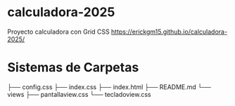 # calculadora-2025

Proyecto calculadora con Grid CSS
https://erickgm15.github.io/calculadora-2025/ 

# Sistemas de Carpetas 

├── config.css
├── index.css
├── index.html
├── README.md
└── views
    ├── pantallaview.css
    └── tecladoview.css
